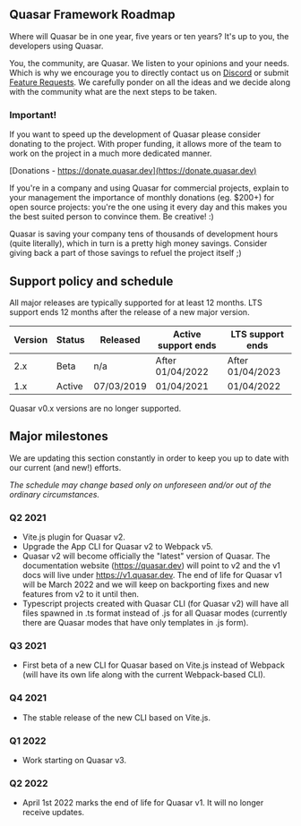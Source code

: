 ## Quasar Framework Roadmap

Where will Quasar be in one year, five years or ten years? It's up to you, the developers using Quasar.

You, the community, are Quasar. We listen to your opinions and your needs. Which is why we encourage you to directly contact us on [Discord](https://chat.quasar.dev) or submit [Feature Requests](https://github.com/quasarframework/quasar/issues/new/choose). We carefully ponder on all the ideas and we decide along with the community what are the next steps to be taken.

### Important!

If you want to speed up the development of Quasar please consider donating to the project. With proper funding, it allows more of the team to work on the project in a much more dedicated manner.

[Donations - https://donate.quasar.dev](https://donate.quasar.dev)

If you're in a company and using Quasar for commercial projects, explain to your management the importance of monthly donations (eg. $200+) for open source projects: you're the one using it every day and this makes you the best suited person to convince them. Be creative! :)

Quasar is saving your company tens of thousands of development hours (quite literally), which in turn is a pretty high money savings. Consider giving back a part of those savings to refuel the project itself ;)

## Support policy and schedule

All major releases are typically supported for at least 12 months.
LTS support ends 12 months after the release of a new major version.

| Version | Status | Released   | Active support ends | LTS support ends |
| ------- | ------ | ---------- | ------------------- | ---------------- |
| 2.x     | Beta   | n/a        | After 01/04/2022    | After 01/04/2023 |
| 1.x     | Active | 07/03/2019 | 01/04/2021          | 01/04/2022       |

Quasar v0.x versions are no longer supported.

## Major milestones

We are updating this section constantly in order to keep you up to date with our current (and new!) efforts.

*The schedule may change based only on unforeseen and/or out of the ordinary circumstances.*

### Q2 2021
* Vite.js plugin for Quasar v2.
* Upgrade the App CLI for Quasar v2 to Webpack v5.
* Quasar v2 will become officially the "latest" version of Quasar. The documentation website (https://quasar.dev) will point to v2 and the v1 docs will live under https://v1.quasar.dev. The end of life for Quasar v1 will be March 2022 and we will keep on backporting fixes and new features from v2 to it until then.
* Typescript projects created with Quasar CLI (for Quasar v2) will have all files spawned in .ts format instead of .js for all Quasar modes (currently there are Quasar modes that have only templates in .js form).

### Q3 2021
* First beta of a new CLI for Quasar based on Vite.js instead of Webpack (will have its own life along with the current Webpack-based CLI).

### Q4 2021
* The stable release of the new CLI based on Vite.js.

### Q1 2022
* Work starting on Quasar v3.

### Q2 2022
* April 1st 2022 marks the end of life for Quasar v1. It will no longer receive updates.
